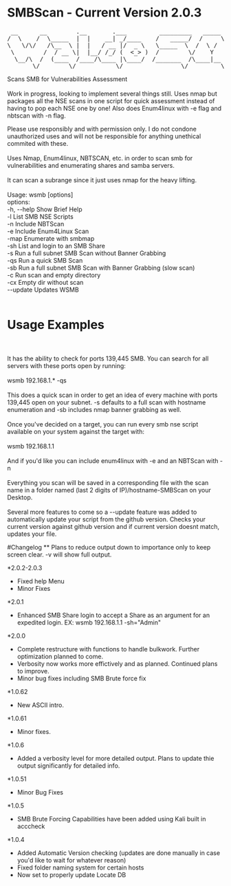# SMBScan - Current Version 2.0.3

<pre>
 __      __        .__       .___         _________   _____ __________ 
/  \    /  \_____  |  |    __| _/____    /   _____/  /     \\______   \
\   \/\/   /\__  \ |  |   / __ |/  _ \   \_____  \  /  \ /  \|    |  _/
 \        /  / __ \|  |__/ /_/ (  <_> )  /        \/    Y    \    |   \
  \__/\  /  (____  /____/\____ |\____/  /_______  /\____|__  /______  /
       \/        \/           \/                \/         \/       \/ 
</pre>

Scans SMB for Vulnerabilities Assessment
<br />
<br />
Work in progress, looking to implement several things still.
Uses nmap but packages all the NSE scans in one script for quick assessment instead of having to pop each NSE one by one!
Also does Enum4linux with -e flag and nbtscan with -n flag.

Please use responsibly and with permission only.  I do not condone unauthorized uses and will not be responsible for anything unethical commited with these.
<br />
<br />
Uses Nmap, Enum4linux, NBTSCAN, etc. in order to scan smb for vulnerabilities and enumerating shares and samba servers.
<br />
<br />
It can scan a subrange since it just uses nmap for the heavy lifting.
<br />
<br />
Usage: wsmb <target> [options]
<br />
options:
<br />
-h, --help                    Show Brief Help
<br />
-l                            List SMB NSE Scripts
<br />
-n                            Include NBTScan
<br />
-e                            Include Enum4Linux Scan
<br />
-map                          Enumerate with smbmap
<br />
-sh                           List and login to an SMB Share
<br />
-s                            Run a full subnet SMB Scan without Banner Grabbing
<br />
-qs                           Run a quick SMB Scan
<br />
-sb                           Run a full subnet SMB Scan with Banner Grabbing (slow scan)
<br />
-c                            Run scan and empty directory
<br />
-cx                           Empty dir without scan
<br />
--update                      Updates WSMB
<br />
<br />
# Usage Examples
<br />
<br />
It has the ability to check for ports 139,445 SMB.  You can search for all servers with these ports open by running:
<br />
<br />
wsmb 192.168.1.* -qs
<br />
<br />
This does a quick scan in order to get an idea of every machine with ports 139,445 open on your subnet.  -s defaults to a full scan with hostname enumeration and -sb includes nmap banner grabbing as well.
<br />
<br />
Once you've decided on a target, you can run every smb nse script available on your system against the target with:
<br />
<br />
wsmb 192.168.1.1
<br />
<br />
And if you'd like you can include enum4linux with -e and an NBTScan with -n
<br />
<br />
Everything you scan will be saved in a corresponding file with the scan name in a folder named (last 2 digits of IP)/hostname-SMBScan on your Desktop.
<br />
<br />
Several more features to come so a --update feature was added to automatically update your script from the github version.  Checks your current version against github version and if current version doesnt match, updates your file.

#Changelog
** Plans to reduce output down to importance only to keep screen clear.  -v will show full output.

*2.0.2-2.0.3
<ul>
<li> Fixed help Menu</li>
<li> Minor Fixes</li>
</ul>

*2.0.1
<ul>
<li> Enhanced SMB Share login to accept a Share as an argument for an expedited login.  EX: wsmb 192.168.1.1 -sh="Admin"</li>
</ul>

*2.0.0
<ul>
<li> Complete restructure with functions to handle bulkwork. Further optimization planned to come.</li>
<li> Verbosity now works more effictively and as planned.  Continued plans to improve.</li>
<li> Minor bug fixes including SMB Brute force fix</li>
</ul>

*1.0.62
<ul>
<li> New ASCII intro.</li>
</ul>

*1.0.61
<ul>
<li> Minor fixes.</li>
</ul>

*1.0.6
<ul>
<li> Added a verbosity level for more detailed output.  Plans to update thie output significantly for detailed info.</li>
</ul>

*1.0.51
<ul>
<li> Minor Bug Fixes</li>
</ul>

*1.0.5
<ul>
<li> SMB Brute Forcing Capabilities have been added using Kali built in acccheck</li>
</ul>

*1.0.4 
<ul>
<li>Added Automatic Version checking (updates are done manually in case you'd like to wait for whatever reason)</li>
<li>Fixed folder naming system for certain hosts</li>
<li>Now set to properly update Locate DB</li>
</ul>
